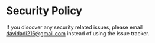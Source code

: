 # Security Policy

If you discover any security related issues, please email davidadi216@gmail.com instead of using the issue tracker.
